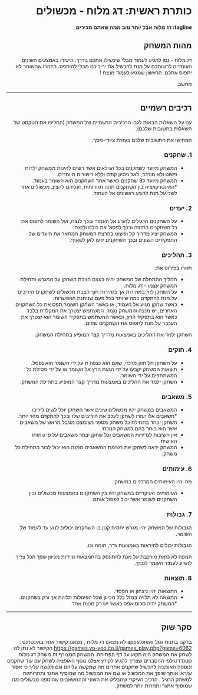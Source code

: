 <div dir='rtl' lang='he'>

# כותרת ראשית: דג מלוח - מכשולים

**tagline: דג מלוח אבל יותר טוב ממה שאתם מכירים**

## מהות המשחק

דג מלוח - נסו להגיע לעמוד מבלי שיכשילו אתכם בדרך.
היעזרו באמצעים השונים העומדים לרשותכם על מנת להכשיל את יריביכם מבלי להיתפס.
היזהרו שהשומר לא יתפוס אתכם.
הראשון שמגיע לעמוד מנצח !


מחשב.

---


## רכיבים רשמיים

ענו על השאלות הבאות לגבי הרכיבים הרשמיים של המשחק
(החליפו את הטקסט של השאלות בתשובות שלכם).

המחישו את התשובות שלכם בעזרת ציורי-מסך.

### 1. שחקנים

* המשחק מיועד לשחקנים בכל הגילאים אשר רוצים להינות ממשחק ילדות פשוט ולא מורכב, לאל ניסיון קודם וללא כישורים מיוחדים.
* המשחק מיועד ל8 שחקנים כאשר אחד השחקנים הוא השומר בעמוד.
*האינטרקאציה בין השחקנים תהה תחרותית, ועליהם להציב מכשולים אחד לשני על מנת להגיע ראשונים אל העמוד.

### 2. יעדים

* על השחקנים הרגילים להגיע אל העמוד ובכך לנצח, ועל השומר לתפוס את כל השחקנים בתזוזה ובכך לפסול את כולם ולנצח.
* המשחק יציג מדריך קל ופשוט בהרצת המשחק המתאר את היעדים של התפקידים השונים ובכך השחקנים ידעו לאן לשאוף. 


### 3. תהליכים

תארו בפירוט את:

* תהליך ההתחלה של המשחק יהיה בעצם הצבת השחקן על המגרש ותחילת המשחק עצמו - דג מלוח.
*	על השחקן לזוז במהירות אך בזהירות תוך הצבת מכשולים לשחקנים היריבים על מנת להתקדם כמה שיותר בכל פעם שניתנת האפשרות.
*	כאשר שחקן מגיע אל העמוד, או כאשר השחקן השומר תפס את כל השחקנים האחרים, יש מנצח והמשחק נגמר.
המשתמש יצטרך את המקלדת בלבד כאשר הוא בתפקיד הרץ, וכאשר המשתמש בתפקיד השומר הוא יצטרך את העכבר על מנת לתפוס את השחקנים שזזים.

השחקן ילמד את ההליכים באמצעות מדריך קצר המופיע בתחילת המשחק.

### 4. חוקים

* על השחקן חל חוק מרכזי, שאם הוא נצפה זז על ידי השומר הוא נפסל.
* תוצאות המשחק יקבעו על ידי הגעת הרץ אל השומר או על ידי פסילת כל המשתתפים על ידי השומר.
* השחקן ילמד את ההליכים באמצעות מדריך קצר המופיע בתחילת המשחק.


### 5. משאבים

* המשאבים במשחק יהיו מכשולים שונים אשר השחקן יוכל לשים ליריבו.
*משאבים אלו יעזרו לשחקן לעכב את היריבים שלו ובכך להתקדם מהר יותר.
* השחקן יבחר בתחילת כל משחק מספר מצומצם מוגבל מראש של משאבים אשר הוא בוחר בהם למשחק הנוכחי.
* אין חשיבות לנדירות המשאבים וכל שחקן יבחר משאבים על פי נוחותו האישית.
* המשחק יראה לשחקן את רשימת המשאבים ממנה הוא יכול לבור בתחילת כל משחק.

### 6. עימותים

מה יהיו העימותים המרכזיים במשחק:

* העימותים העיקריים במשחק יהיו בין השחקנים באמצעות מכשולים ובין השחקנים לשומר אשר יכול לפסול אותם.
   


### 7. גבולות

הגבולות של המשחק יהיו מגרש יחסית קטן בו השחקנים יכולים לנוע עד לעמוד של השומר.

הגבולות יכולים להיראות באמצעות גדר, חומה וכו.
 
 המפה לא כזאת מורכבת על מנת להתעסק בהתמצאות וניידות מכיוון שסך הכל צריך להגיע לעמוד העומד לפניך.


### 8. תוצאות

* התוצאות יהיו ניצחון או הפסד.
* התוצאה לא תלויה במזל כלל מכיוון שכל הפעולות תלויות אך ורק בשחקנים. 
*המשחק יהיה סכום אפס כאשר יש רק מנצח אחד.

---

## סקר שוק

בדקנו בחנות גוגל ואappstore לא מצאנו דג מלוח , מצאנו קישור אחד באינטרנט :
https://games.yo-yoo.co.il/games_play.php?game=6062
הקישור לא נתן לנו לשחק את המשחק היה תקוע על דף הפתיחה.
המשחק המצורף זה משחק דג מלוח סטנדרט לפי ההסברים שצריך להגיע לקירץ
אצלנו נוסף האופציה לשחק עם עוד שחקנים ונוספה האופציה להכשיל שחקנים אחרים מה שמקשה עליהם וגם מקשה עליך כי אסור שיראו אותך שופך את המכשול או שם את המכשול מה שמוסיף אתגר ותחרותיות למשחק הרגיל .
הרכיב העיקרי שמבליט את השוני זההמשאבים שהוספנו מכשולים מה שמוסיף אתגר ותחרות יותר למשחק.

</div>
